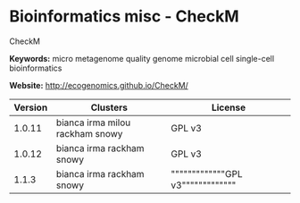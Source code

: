 # Bioinformatics misc - CheckM

CheckM

**Keywords:** micro metagenome quality genome microbial cell single-cell bioinformatics

**Website:** <http://ecogenomics.github.io/CheckM/>

| Version | Clusters | License |
| ------- | -------- | ------- |
| 1.0.11 | bianca irma milou rackham snowy | GPL v3 |
| 1.0.12 | bianca irma rackham snowy | GPL v3 |
| 1.1.3 | bianca irma rackham snowy | """""""""""""GPL v3""""""""""""" |
